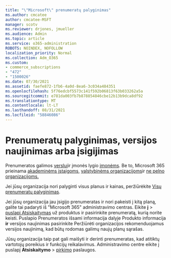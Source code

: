 ```yaml
---
title: "\"Microsoft\" prenumeratų palyginimas"
ms.author: cmcatee
author: cmcatee-MSFT
manager: scotv
ms.reviewer: drjones, jmueller
ms.audience: Admin
ms.topic: article
ms.service: o365-administration
ROBOTS: NOINDEX, NOFOLLOW
localization_priority: Normal
ms.collection: Adm_O365
ms.custom:
- commerce_subscriptions
- "472"
- "1500026"
ms.date: 07/30/2021
ms.assetid: faefe872-1fb6-4a0d-8ea6-3c034a484351
ms.openlocfilehash: 5f76edcbf5573c141f592b06813f63b033262a5a
ms.sourcegitcommit: e781da003fb7b878854846cbe12b13b9dca8df92
ms.translationtype: MT
ms.contentlocale: lt-LT
ms.lasthandoff: 08/31/2021
ms.locfileid: "58846086"
---
```

# <a name="compare-upgrade-or-purchase-subscriptions"></a>Prenumeratų palyginimas, versijos naujinimas arba įsigijimas
  
Prenumeratos galimos [verslui](https://www.microsoft.com/microsoft-365/business/compare-all-microsoft-365-business-products?tab=2&rtc=1)ir įmonės lygio [įmonėms](https://www.microsoft.com/microsoft-365/enterprise/compare-office-365-plans?rtc=1). Be to, Microsoft 365 prieinama [akademinėms įstaigoms,](https://www.microsoft.com/microsoft-365/academic/compare-office-365-education-plans?rtc=1&activetab=tab%3aprimaryr1) [valstybinėms organizacijoms](https://www.microsoft.com/microsoft-365/government/compare-office-365-government-plans?rtc=1)ir [ne pelno organizacijoms.](https://www.microsoft.com/microsoft-365/nonprofit/office-365-nonprofit-plans-and-pricing?&rtc=1&activetab=tab%3aprimaryr1)
  
Jei jūsų organizacija nori palyginti visus planus ir kainas, peržiūrėkite [Visų prenumeratų palyginimas](https://www.microsoft.com/microsoft-365/enterprise/compare-office-365-plans?rtc=1).
  
Jei jūsų organizacija jau įsigijo prenumeratas ir nori pakeisti į kitą planą, galite tai padaryti iš "Microsoft 365" administravimo centras. Eikite **į** \> [puslapį Atsiskaitymas](https://go.microsoft.com/fwlink/p/?linkid=842054) už produktus ir pasirinkite prenumeratą, kurią norite keisti. Puslapio Prenumeratos išsami informacija dalyje Produkto informacija  **ir** versijos naujinimas pasirinkite Peržiūrėti organizacijos rekomenduojamus versijos naujinimą, kad būtų rodomas galimų naujų planų sąrašas.
  
Jūsų organizacija taip pat gali maišyti ir derinti prenumeratas, kad atitiktų vartotojų poreikius ir funkcijų reikalavimus. Administravimo centre eikite į puslapį **Atsiskaitymo** \> [pirkimo](https://go.microsoft.com/fwlink/p/?linkid=868433) paslaugos. 
